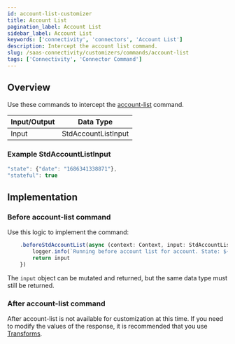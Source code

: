 ```yaml
---
id: account-list-customizer
title: Account List
pagination_label: Account List
sidebar_label: Account List
keywords: ['connectivity', 'connectors', 'Account List']
description: Intercept the account list command.
slug: /saas-connectivity/customizers/commands/account-list
tags: ['Connectivity', 'Connector Command']
---
```


## Overview

Use these commands to intercept the [account-list](../../commands/account-list) command.


| Input/Output |      Data Type       |
| :----------- | :------------------: |
| Input        | StdAccountListInput  |

### Example StdAccountListInput

```javascript
"state": {"date": "1686341338871"},
"stateful": true
```
## Implementation

### Before account-list command

Use this logic to implement the command: 

```javascript
    .beforeStdAccountList(async (context: Context, input: StdAccountListInput) => {
        logger.info(`Running before account list for account. State: ${input.state}`)
        return input
    })
```
The `input` object can be mutated and returned, but the same data type must still be returned.

### After account-list command

After account-list is not available for customization at this time. If you need to modify the values of the response, it is recommended that you use [Transforms](https://developer.sailpoint.com/idn/docs/transforms/).